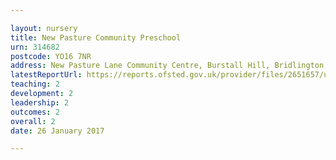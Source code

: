 ```yaml
---

layout: nursery
title: New Pasture Community Preschool
urn: 314682
postcode: YO16 7NR
address: New Pasture Lane Community Centre, Burstall Hill, Bridlington, North Humberside, YO16 7NR
latestReportUrl: https://reports.ofsted.gov.uk/provider/files/2651657/urn/314682.pdf
teaching: 2
development: 2
leadership: 2
outcomes: 2
overall: 2
date: 26 January 2017

---
```

